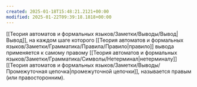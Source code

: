 ```yaml
---
created: 2025-01-18T15:48:21.2121+00:00
modified: 2025-01-22T09:39:18.1818+00:00
---
```

[[Теория автоматов и формальных языков/Заметки/Выводы/Вывод|Вывод]], на каждом шаге которого [[Теория автоматов и формальных языков/Заметки/Грамматика/Правила/Правило|правило]] вывода применяется к самому правому [[Теория автоматов и формальных языков/Заметки/Грамматика/Символы/Нетерминал|нетерминалу]] [[Теория автоматов и формальных языков/Заметки/Выводы/Промежуточная цепочка|промежуточной цепочки]], называется правым (или правосторонним).
